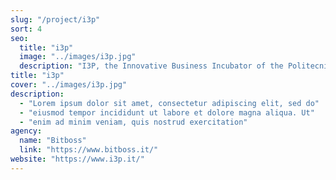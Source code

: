 ```yaml
---
slug: "/project/i3p"
sort: 4
seo:
  title: "i3p"
  image: "../images/i3p.jpg"
  description: "I3P, the Innovative Business Incubator of the Politecnico di Torino, has been recognized as the Best University Public Incubator on a global scale according to the UBI Global World Rankings of Business Incubators and Accelerators 2019 – 2020."
title: "i3p"
cover: "../images/i3p.jpg"
description:
  - "Lorem ipsum dolor sit amet, consectetur adipiscing elit, sed do"
  - "eiusmod tempor incididunt ut labore et dolore magna aliqua. Ut"
  - "enim ad minim veniam, quis nostrud exercitation"
agency:
  name: "Bitboss"
  link: "https://www.bitboss.it/"
website: "https://www.i3p.it/"
---
```

